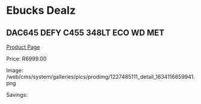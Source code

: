 
# Ebucks Dealz
## DAC645 DEFY C455 348LT ECO WD MET
[Product Page](https://www.ebucks.com/web/shop/productSelected.do?prodId=1227485111&catId=704986856)

Price: R6999.00

Image: /web/cms/system/galleries/pics/prodimg/1227485111_detail_1634116659941.png

Savings: 


	
